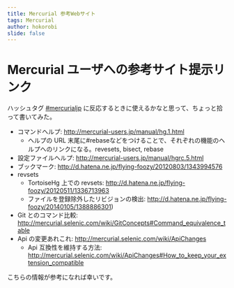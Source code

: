 ```yaml
---
title: Mercurial 参考Webサイト
tags: Mercurial
author: hokorobi
slide: false
---
```

# Mercurial ユーザへの参考サイト提示リンク

ハッシュタグ [#mercurialjp](https://twitter.com/hashtag/mercurialjp?src=hash) に反応するときに使えるかなと思って、ちょっと拾って書いてみた。

* コマンドヘルプ: http://mercurial-users.jp/manual/hg.1.html
    * ヘルプの URL 末尾に#rebaseなどをつけることで、それぞれの機能のヘルプへのリンクになる。revesets, bisect, rebase
* 設定ファイルヘルプ: http://mercurial-users.jp/manual/hgrc.5.html
* ブックマーク: http://d.hatena.ne.jp/flying-foozy/20120803/1343994576
* revsets
    * TortoiseHg 上での revsets: http://d.hatena.ne.jp/flying-foozy/20120511/1336713963
    * ファイルを登録除外したリビジョンの検出: http://d.hatena.ne.jp/flying-foozy/20140105/1388886301)
* Git とのコマンド比較: http://mercurial.selenic.com/wiki/GitConcepts#Command_equivalence_table
* Api の変更あれこれ: http://mercurial.selenic.com/wiki/ApiChanges
	* Api 互換性を維持する方法: http://mercurial.selenic.com/wiki/ApiChanges#How_to_keep_your_extension_compatible

こちらの情報が参考になれば幸いです。

